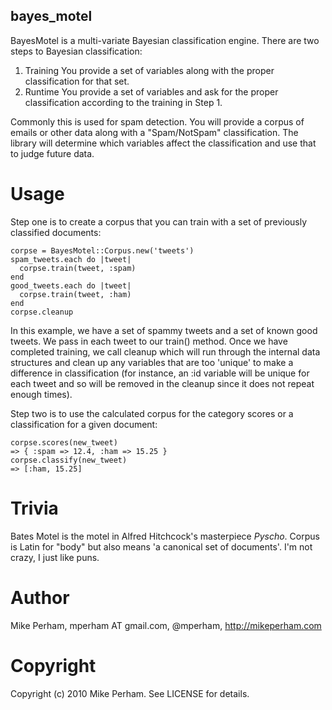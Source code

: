 bayes_motel
--------------

BayesMotel is a multi-variate Bayesian classification engine.  There are two steps to Bayesian classification:

1. Training
You provide a set of variables along with the proper classification for that set.
2. Runtime
You provide a set of variables and ask for the proper classification according to the training in Step 1.

Commonly this is used for spam detection.  You will provide a corpus of emails or other data along with a "Spam/NotSpam" classification.  The library will determine which variables affect the classification and use that to judge future data.


Usage
=============

Step one is to create a corpus that you can train with a set of previously classified documents:

    corpse = BayesMotel::Corpus.new('tweets')
    spam_tweets.each do |tweet|
      corpse.train(tweet, :spam)
    end
    good_tweets.each do |tweet|
      corpse.train(tweet, :ham)
    end
    corpse.cleanup

In this example, we have a set of spammy tweets and a set of known good tweets.  We pass in each tweet
to our train() method.  Once we have completed training, we call cleanup which will run through the
internal data structures and clean up any variables that are too 'unique' to make a difference in classification (for instance, an :id variable will be unique for each tweet and so will be removed in the cleanup since it does not repeat enough times).

Step two is to use the calculated corpus for the category scores or a classification for a given document:

    corpse.scores(new_tweet)
    => { :spam => 12.4, :ham => 15.25 }
    corpse.classify(new_tweet)
    => [:ham, 15.25]


Trivia
==============

Bates Motel is the motel in Alfred Hitchcock's masterpiece _Pyscho_.  Corpus is Latin for "body" but also means 'a canonical set of documents'.  I'm not crazy, I just like puns.


Author
==============

Mike Perham, mperham AT gmail.com, @mperham, http://mikeperham.com


Copyright
==============

Copyright (c) 2010 Mike Perham. See LICENSE for details.
